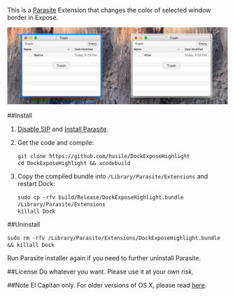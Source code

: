 This is a [Parasite](https://github.com/ParasiteTeam) Extension that changes the color of selected window border in Exposé.

![screenshot](screenshot.jpg)

##Install

1. [Disable SIP](http://osxdaily.com/2015/10/05/disable-rootless-system-integrity-protection-mac-os-x/) and [Install Parasite](https://github.com/ParasiteTeam/installer).

2. Get the code and compile:

    ```
    git clone https://github.com/husile/DockExposeHighlight
    cd DockExposeHighlight && xcodebuild
    ```

3. Copy the compiled bundle into `/Library/Parasite/Extensions` and restart Dock:

    ```
    sudo cp -rfv build/Release/DockExposeHighlight.bundle /Library/Parasite/Extensions
    killall Dock
    ```

##Uninstall

```
sudo rm -rfv /Library/Parasite/Extensions/DockExposeHighlight.bundle && killall Dock
```

Run Parasite installer again if you need to further uninstall Parasite.

##License
Do whatever you want. Please use it at your own risk.

##Note
El Capitan only. For older versions of OS X, please read [here](http://osxdaily.com/2010/08/30/change-the-expose-highlight-glow-color/).
